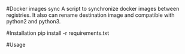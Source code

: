 
#Docker images sync 
A script to synchronize docker images between registries. It also can rename destination image and compatible with python2 and python3.

#Installation
pip install -r requirements.txt

#Usage
